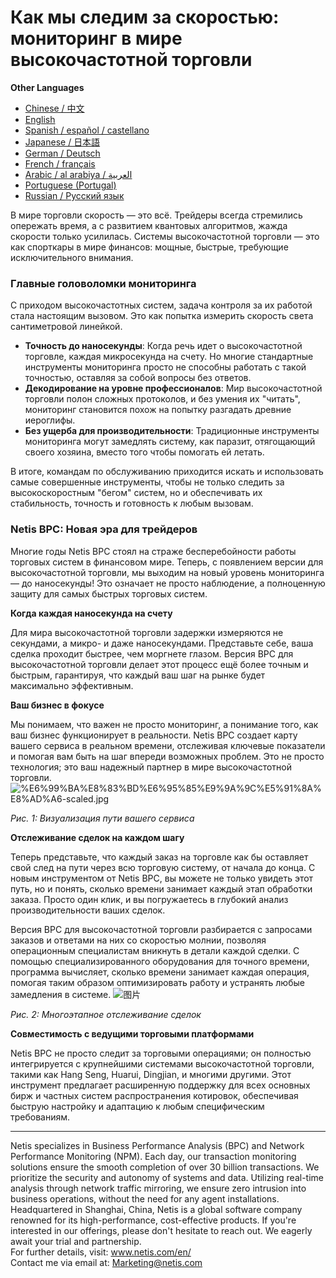 # Как мы следим за скоростью: мониторинг в мире высокочастотной торговли

**Other Languages**

+ [Chinese / 中文](https://github.com/lvdeshuii/OverFlow/blob/main/docs/zh/High-frequency-Trading-System-Monitoring-zh.md)
+ [English](https://github.com/lvdeshuii/OverFlow/blob/main/docs/en/High-frequency-Trading-System-Monitoring-en.md)
+ [Spanish / español / castellano](https://github.com/lvdeshuii/OverFlow/blob/main/docs/es/High-frequency-Trading-System-Monitoring-es.md)
+ [Japanese / 日本語](https://github.com/lvdeshuii/OverFlow/blob/main/docs/ja/High-frequency-Trading-System-Monitoring-ja.md)
+ [German / Deutsch](https://github.com/lvdeshuii/OverFlow/blob/main/docs/de/High-frequency-Trading-System-Monitoring-de.md)
+ [French / français](https://github.com/lvdeshuii/OverFlow/blob/main/docs/fr/High-frequency-Trading-System-Monitoring-fr.md)
+ [Arabic / al arabiya / العربية](https://github.com/lvdeshuii/OverFlow/blob/main/docs/ar/High-frequency-Trading-System-Monitoring-ar.md)
+ [Portuguese (Portugal)](https://github.com/lvdeshuii/OverFlow/blob/main/docs/pt/High-frequency-Trading-System-Monitoring-pt.md)
+ [Russian / Русский язык](https://github.com/lvdeshuii/OverFlow/blob/main/docs/ru/High-frequency-Trading-System-Monitoring-ru.md)

В мире торговли скорость — это всё. Трейдеры всегда стремились опережать время, а с развитием квантовых алгоритмов, жажда скорости только усилилась. Системы высокочастотной торговли — это как спорткары в мире финансов: мощные, быстрые, требующие исключительного внимания.

### Главные головоломки мониторинга

С приходом высокочастотных систем, задача контроля за их работой стала настоящим вызовом. Это как попытка измерить скорость света сантиметровой линейкой.

- **Точность до наносекунды**: Когда речь идет о высокочастотной торговле, каждая микросекунда на счету. Но многие стандартные инструменты мониторинга просто не способны работать с такой точностью, оставляя за собой вопросы без ответов.
- **Декодирование на уровне профессионалов**: Мир высокочастотной торговли полон сложных протоколов, и без умения их "читать", мониторинг становится похож на попытку разгадать древние иероглифы.
- **Без ущерба для производительности**: Традиционные инструменты мониторинга могут замедлять систему, как паразит, отягощающий своего хозяина, вместо того чтобы помогать ей летать.

В итоге, командам по обслуживанию приходится искать и использовать самые совершенные инструменты, чтобы не только следить за высокоскоростным "бегом" систем, но и обеспечивать их стабильность, точность и готовность к любым вызовам.

### Netis BPC: Новая эра для трейдеров

Многие годы Netis BPC стоял на страже бесперебойности работы торговых систем в финансовом мире. Теперь, с появлением версии для высокочастотной торговли, мы выходим на новый уровень мониторинга — до наносекунды! Это означает не просто наблюдение, а полноценную защиту для самых быстрых торговых систем.

**Когда каждая наносекунда на счету**

Для мира высокочастотной торговли задержки измеряются не секундами, а микро- и даже наносекундами. Представьте себе, ваша сделка проходит быстрее, чем моргнете глазом. Версия BPC для высокочастотной торговли делает этот процесс ещё более точным и быстрым, гарантируя, что каждый ваш шаг на рынке будет максимально эффективным.

**Ваш бизнес в фокусе**

Мы понимаем, что важен не просто мониторинг, а понимание того, как ваш бизнес функционирует в реальности. Netis BPC создает карту вашего сервиса в реальном времени, отслеживая ключевые показатели и помогая вам быть на шаг впереди возможных проблем. Это не просто технология; это ваш надежный партнер в мире высокочастотной торговли.
![%E6%99%BA%E8%83%BD%E6%95%85%E9%9A%9C%E5%91%8A%E8%AD%A6-scaled.jpg](https://www.netis.com/wp-content/uploads/2022/05/%E6%99%BA%E8%83%BD%E6%95%85%E9%9A%9C%E5%91%8A%E8%AD%A6-scaled.jpg)

*Рис. 1: Визуализация пути вашего сервиса*

**Отслеживание сделок на каждом шагу**

Теперь представьте, что каждый заказ на торговле как бы оставляет свой след на пути через всю торговую систему, от начала до конца. С новым инструментом от Netis BPC, вы можете не только увидеть этот путь, но и понять, сколько времени занимает каждый этап обработки заказа. Просто один клик, и вы погружаетесь в глубокий анализ производительности ваших сделок.

Версия BPC для высокочастотной торговли разбирается с запросами заказов и ответами на них со скоростью молнии, позволяя операционным специалистам вникнуть в детали каждой сделки. С помощью специализированного оборудования для точного времени, программа вычисляет, сколько времени занимает каждая операция, помогая таким образом оптимизировать работу и устранять любые замедления в системе.
![图片](https://mmbiz.qpic.cn/mmbiz_jpg/o672k3fsicq19VyEficPiaZ2k9iaJhBWWYicHSHVWKyCm89sMW99ER72MfE1GBUsmQob7o6hmpjQvUD3BrDsFV33zlQ/640?wx_fmt=jpeg&tp=webp&wxfrom=5&wx_lazy=1&wx_co=1)

*Рис. 2: Многоэтапное отслеживание сделок*

**Совместимость с ведущими торговыми платформами**

Netis BPC не просто следит за торговыми операциями; он полностью интегрируется с крупнейшими системами высокочастотной торговли, такими как Hang Seng, Huarui, Dingjian, и многими другими. Этот инструмент предлагает расширенную поддержку для всех основных бирж и частных систем распространения котировок, обеспечивая быструю настройку и адаптацию к любым специфическим требованиям.

***
Netis specializes in Business Performance Analysis (BPC) and Network Performance Monitoring (NPM). Each day, our transaction monitoring solutions ensure the smooth completion of over 30 billion transactions. We prioritize the security and autonomy of systems and data. Utilizing real-time analysis through network traffic mirroring, we ensure zero intrusion into business operations, without the need for any agent installations. Headquartered in Shanghai, China, Netis is a global software company renowned for its high-performance, cost-effective products. If you're interested in our offerings, please don't hesitate to reach out. We eagerly await your trial and partnership.  
For further details, visit: www.netis.com/en/  
Contact me via email at: Marketing@netis.com
